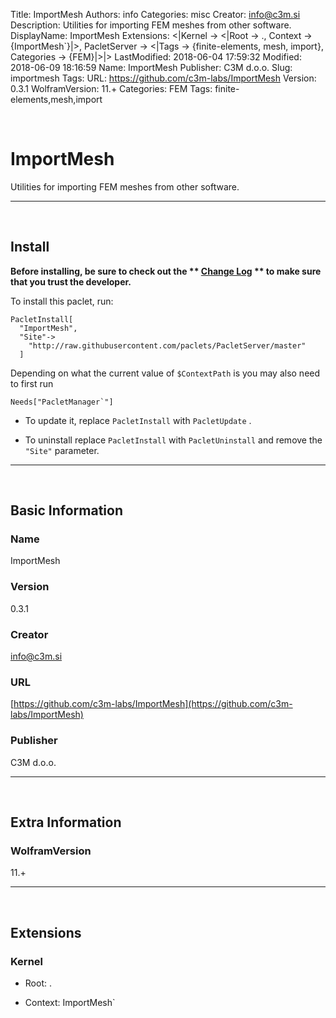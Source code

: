 Title: ImportMesh
Authors: info
Categories: misc
Creator: info@c3m.si
Description: Utilities for importing FEM meshes from other software.
DisplayName: ImportMesh
Extensions: <|Kernel -> <|Root -> ., Context -> {ImportMesh`}|>, PacletServer -> <|Tags -> {finite-elements, mesh, import}, Categories -> {FEM}|>|>
LastModified: 2018-06-04 17:59:32
Modified: 2018-06-09 18:16:59
Name: ImportMesh
Publisher: C3M d.o.o.
Slug: importmesh
Tags: 
URL: https://github.com/c3m-labs/ImportMesh
Version: 0.3.1
WolframVersion: 11.+
Categories: FEM
Tags: finite-elements,mesh,import

<a id="importmesh" style="width:0;height:0;margin:0;padding:0;">&zwnj;</a>

# ImportMesh

Utilities for importing FEM meshes from other software.

---

<a id="install" style="width:0;height:0;margin:0;padding:0;">&zwnj;</a>

## Install

**Before installing, be sure to check out the ** **[Change Log](https://paclets.github.io/PacletServer/pages/log.html)** ** to make sure that you trust the developer.**

To install this paclet, run:

    PacletInstall[
      "ImportMesh",
      "Site"->
        "http://raw.githubusercontent.com/paclets/PacletServer/master"
      ]

Depending on what the current value of  ```$ContextPath```  is you may also need to first run

    Needs["PacletManager`"]

* To update it, replace  ```PacletInstall```  with  ```PacletUpdate``` . 

* To uninstall replace  ```PacletInstall```  with  ```PacletUninstall```  and remove the  ```"Site"```  parameter.

---

<a id="basic-information" style="width:0;height:0;margin:0;padding:0;">&zwnj;</a>

## Basic Information

### Name

ImportMesh

### Version

0.3.1

### Creator

[info@c3m.si](mailto:info@c3m.si)

### URL

[https://github.com/c3m-labs/ImportMesh](https://github.com/c3m-labs/ImportMesh)

### Publisher

C3M d.o.o.

---

<a id="extra-information" style="width:0;height:0;margin:0;padding:0;">&zwnj;</a>

## Extra Information

### WolframVersion

11.+

---

<a id="extensions" style="width:0;height:0;margin:0;padding:0;">&zwnj;</a>

## Extensions

### Kernel

* Root: .

* Context: ImportMesh`